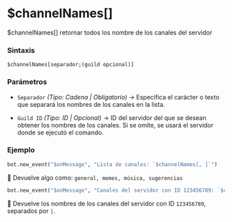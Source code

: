 # $channelNames[]

$channelNames[] retornar todos los nombre de los canales del servidor


### **Sintaxis**  
```
$channelNames[separador;(guild opcional)]
```

### **Parámetros**  

- `Separador` *(Tipo: Cadena | Obligatorio)* → Especifica el carácter o texto que separará los nombres de los canales en la lista. 
 
- `Guild ID` *(Tipo: ID | Opcional)* → ID del servidor del que se desean obtener los nombres de los canales. Si se omite, se usará el servidor donde se ejecutó el comando.  


### **Ejemplo**  

```python
bot.new_event("$onMessage", "Lista de canales: `$channelNames[, ]`")
```
🔹 Devuelve algo como: `general, memes, música, sugerencias`  

```python
bot.new_event("$onMessage", "Canales del servidor con ID 123456789: `$channelNames[ | ;123456789]`")
```
🔹 Devuelve los nombres de los canales del servidor con ID `123456789`, separados por ` | `.  

